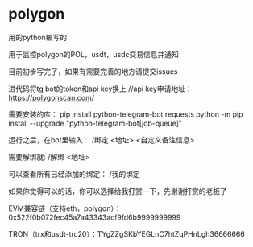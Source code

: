 # polygon

用的python编写的

用于监控polygon的POL，usdt，usdc交易信息并通知

目前初步写完了，如果有需要完善的地方请提交issues

进代码将tg bot的token和api key换上  //api key申请地址：https://polygonscan.com/

需要安装的库：
pip install python-telegram-bot requests
python -m pip install --upgrade "python-telegram-bot[job-queue]"

运行之后，在bot里输入： /绑定 <地址> <自定义备注信息>  

需要解绑就: /解绑 <地址>

可以查看所有已经添加的绑定： /我的绑定




如果你觉得可以的话，你可以选择给我打赏一下，先谢谢打赏的老板了

EVM兼容链（支持eth，polygon）： 0x522f0b072fec45a7a43343acf9fd6b9999999999

TRON（trx和usdt-trc20）：TYgZZgSKbYEGLnC7htZqPHnLgh36666666
